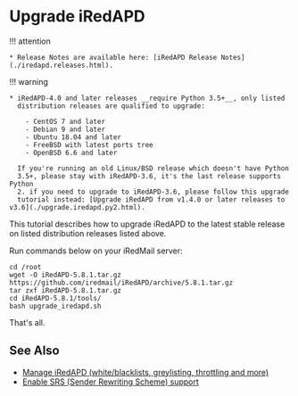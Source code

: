 # Upgrade iRedAPD

!!! attention

    * Release Notes are available here: [iRedAPD Release Notes](./iredapd.releases.html).

!!! warning

    * iRedAPD-4.0 and later releases __require Python 3.5+__, only listed
      distribution releases are qualified to upgrade:

        - CentOS 7 and later
        - Debian 9 and later
        - Ubuntu 18.04 and later
        - FreeBSD with latest ports tree
        - OpenBSD 6.6 and later

      If you're running an old Linux/BSD release which doesn't have Python
      3.5+, please stay with iRedAPD-3.6, it's the last release supports Python
      2. if you need to upgrade to iRedAPD-3.6, please follow this upgrade
      tutorial instead: [Upgrade iRedAPD from v1.4.0 or later releases to v3.6](./upgrade.iredapd.py2.html).

This tutorial describes how to upgrade iRedAPD to the latest stable release on
listed distribution releases listed above.

Run commands below on your iRedMail server:

```
cd /root
wget -O iRedAPD-5.8.1.tar.gz https://github.com/iredmail/iRedAPD/archive/5.8.1.tar.gz
tar zxf iRedAPD-5.8.1.tar.gz
cd iRedAPD-5.8.1/tools/
bash upgrade_iredapd.sh
```

That's all.

## See Also

* [Manage iRedAPD (white/blacklists, greylisting, throttling and more)](./manage.iredapd.html)
* [Enable SRS (Sender Rewriting Scheme) support](./srs.html)
